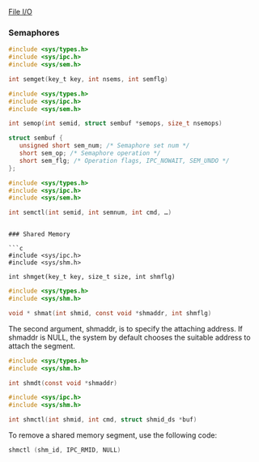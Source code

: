 [File I/O](https://www.learncpp.com/cpp-tutorial/186-basic-file-io/)

### Semaphores

```c
#include <sys/types.h>
#include <sys/ipc.h>
#include <sys/sem.h>

int semget(key_t key, int nsems, int semflg)
```

```c
#include <sys/types.h>
#include <sys/ipc.h>
#include <sys/sem.h>

int semop(int semid, struct sembuf *semops, size_t nsemops)

struct sembuf {
   unsigned short sem_num; /* Semaphore set num */
   short sem_op; /* Semaphore operation */
   short sem_flg; /* Operation flags, IPC_NOWAIT, SEM_UNDO */
};

```

```c
#include <sys/types.h>
#include <sys/ipc.h>
#include <sys/sem.h>

int semctl(int semid, int semnum, int cmd, …)

```

```

### Shared Memory

```c
#include <sys/ipc.h>
#include <sys/shm.h>

int shmget(key_t key, size_t size, int shmflg)
```

```c
#include <sys/types.h>
#include <sys/shm.h>

void * shmat(int shmid, const void *shmaddr, int shmflg)
```

The second argument, shmaddr, is to specify the attaching address. If shmaddr is NULL, the system by default chooses the suitable address to attach the segment.   

```c
#include <sys/types.h>
#include <sys/shm.h>

int shmdt(const void *shmaddr)
```

```c
#include <sys/ipc.h>
#include <sys/shm.h>

int shmctl(int shmid, int cmd, struct shmid_ds *buf)
```

To remove a shared memory segment, use the following code:

```c
shmctl (shm_id, IPC_RMID, NULL)
```
